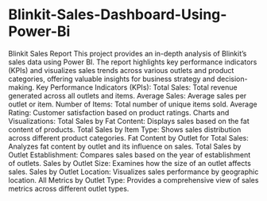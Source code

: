# Blinkit-Sales-Dashboard-Using-Power-Bi
Blinkit Sales Report This project provides an in-depth analysis of Blinkit’s sales data using Power BI. The report highlights key performance indicators (KPIs) and visualizes sales trends across various outlets and product categories, offering valuable insights for business strategy and decision-making.
Key Performance Indicators (KPIs):
Total Sales: Total revenue generated across all outlets and items.
Average Sales: Average sales per outlet or item.
Number of Items: Total number of unique items sold.
Average Rating: Customer satisfaction based on product ratings.
Charts and Visualizations:
Total Sales by Fat Content: Displays sales based on the fat content of products.
Total Sales by Item Type: Shows sales distribution across different product categories.
Fat Content by Outlet for Total Sales: Analyzes fat content by outlet and its influence on sales.
Total Sales by Outlet Establishment: Compares sales based on the year of establishment of outlets.
Sales by Outlet Size: Examines how the size of an outlet affects sales.
Sales by Outlet Location: Visualizes sales performance by geographic location.
All Metrics by Outlet Type: Provides a comprehensive view of sales metrics across different outlet types.
